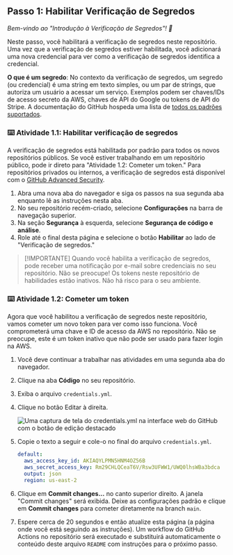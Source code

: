 ## Passo 1: Habilitar Verificação de Segredos

_Bem-vindo ao "Introdução à Verificação de Segredos"! :wave:_

Neste passo, você habilitará a verificação de segredos neste repositório. Uma vez que a verificação de segredos estiver habilitada, você adicionará uma nova credencial para ver como a verificação de segredos identifica a credencial.

**O que é um segredo**: No contexto da verificação de segredos, um segredo (ou credencial) é uma string em texto simples, ou um par de strings, que autoriza um usuário a acessar um serviço. Exemplos podem ser chaves/IDs de acesso secreto da AWS, chaves de API do Google ou tokens de API do Stripe. A documentação do GitHub hospeda uma lista de [todos os padrões suportados](https://docs.github.com/en/code-security/secret-scanning/secret-scanning-patterns#supported-secrets).

### :keyboard: Atividade 1.1: Habilitar verificação de segredos

A verificação de segredos está habilitada por padrão para todos os novos repositórios públicos. Se você estiver trabalhando em um repositório público, pode ir direto para "Atividade 1.2: Cometer um token." Para repositórios privados ou internos, a verificação de segredos está disponível com o [GitHub Advanced Security](https://docs.github.com/en/enterprise-cloud@latest/get-started/learning-about-github/about-github-advanced-security).

1. Abra uma nova aba do navegador e siga os passos na sua segunda aba enquanto lê as instruções nesta aba.
2. No seu repositório recém-criado, selecione **Configurações** na barra de navegação superior.
3. Na seção **Segurança** à esquerda, selecione **Segurança de código e análise**.
4. Role até o final desta página e selecione o botão **Habilitar** ao lado de "Verificação de segredos."

> [!IMPORTANTE]
> Quando você habilita a verificação de segredos, pode receber uma notificação por e-mail sobre credenciais no seu repositório. Não se preocupe! Os tokens neste repositório de habilidades estão inativos. Não há risco para o seu ambiente.

### :keyboard: Atividade 1.2: Cometer um token

Agora que você habilitou a verificação de segredos neste repositório, vamos cometer um novo token para ver como isso funciona. Você comprometerá uma chave e ID de acesso da AWS no repositório. Não se preocupe, este é um token inativo que não pode ser usado para fazer login na AWS.

1. Você deve continuar a trabalhar nas atividades em uma segunda aba do navegador.
2. Clique na aba **Código** no seu repositório.
3. Exiba o arquivo `credentials.yml`.
4. Clique no botão Editar à direita.

    ![Uma captura de tela do credentials.yml na interface web do GitHub com o botão de edição destacado](/images/edit-credentials-file.png)

5. Copie o texto a seguir e cole-o no final do arquivo `credentials.yml`.

    ```yaml
    default:
      aws_access_key_id: AKIAQYLPMN5HNM4OZ56B
      aws_secret_access_key: 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
      output: json
      region: us-east-2
    ```

6. Clique em **Commit changes...** no canto superior direito. A janela "Commit changes" será exibida. Deixe as configurações padrão e clique em **Commit changes** para cometer diretamente na branch `main`.
7. Espere cerca de 20 segundos e então atualize esta página (a página onde você está seguindo as instruções). Um workflow do GitHub Actions no repositório será executado e substituirá automaticamente o conteúdo deste arquivo `README` com instruções para o próximo passo.
